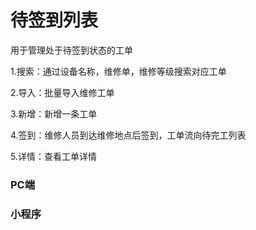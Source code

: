 # 待签到列表

用于管理处于待签到状态的工单

1.搜索：通过设备名称，维修单，维修等级搜索对应工单

2.导入：批量导入维修工单

3.新增：新增一条工单

4.签到：维修人员到达维修地点后签到，工单流向待完工列表

5.详情：查看工单详情

### PC端

### 小程序